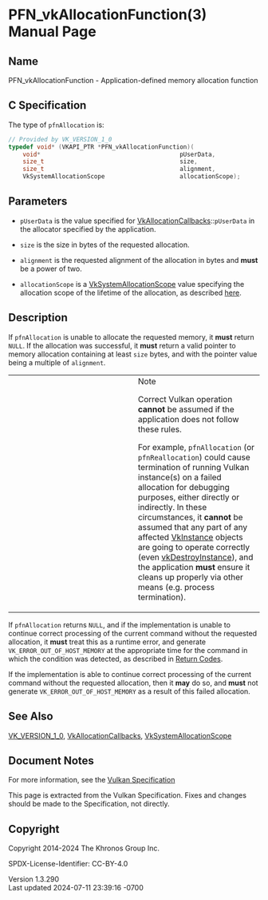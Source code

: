 # PFN_vkAllocationFunction(3) Manual Page

## Name

PFN_vkAllocationFunction - Application-defined memory allocation
function



## <a href="#_c_specification" class="anchor"></a>C Specification

The type of `pfnAllocation` is:

``` c
// Provided by VK_VERSION_1_0
typedef void* (VKAPI_PTR *PFN_vkAllocationFunction)(
    void*                                       pUserData,
    size_t                                      size,
    size_t                                      alignment,
    VkSystemAllocationScope                     allocationScope);
```

## <a href="#_parameters" class="anchor"></a>Parameters

- `pUserData` is the value specified for
  [VkAllocationCallbacks](https://registry.khronos.org/vulkan/specs/1.3-extensions/man/html/VkAllocationCallbacks.html)::`pUserData` in
  the allocator specified by the application.

- `size` is the size in bytes of the requested allocation.

- `alignment` is the requested alignment of the allocation in bytes and
  **must** be a power of two.

- `allocationScope` is a
  [VkSystemAllocationScope](https://registry.khronos.org/vulkan/specs/1.3-extensions/man/html/VkSystemAllocationScope.html) value
  specifying the allocation scope of the lifetime of the allocation, as
  described <a
  href="https://registry.khronos.org/vulkan/specs/1.3-extensions/html/vkspec.html#memory-host-allocation-scope"
  target="_blank" rel="noopener">here</a>.

## <a href="#_description" class="anchor"></a>Description

If `pfnAllocation` is unable to allocate the requested memory, it
**must** return `NULL`. If the allocation was successful, it **must**
return a valid pointer to memory allocation containing at least `size`
bytes, and with the pointer value being a multiple of `alignment`.

<table>
<colgroup>
<col style="width: 50%" />
<col style="width: 50%" />
</colgroup>
<tbody>
<tr>
<td class="icon"><em></em></td>
<td class="content">Note
<p>Correct Vulkan operation <strong>cannot</strong> be assumed if the
application does not follow these rules.</p>
<p>For example, <code>pfnAllocation</code> (or
<code>pfnReallocation</code>) could cause termination of running Vulkan
instance(s) on a failed allocation for debugging purposes, either
directly or indirectly. In these circumstances, it
<strong>cannot</strong> be assumed that any part of any affected <a
href="VkInstance.html">VkInstance</a> objects are going to operate
correctly (even <a href="vkDestroyInstance.html">vkDestroyInstance</a>),
and the application <strong>must</strong> ensure it cleans up properly
via other means (e.g. process termination).</p></td>
</tr>
</tbody>
</table>

If `pfnAllocation` returns `NULL`, and if the implementation is unable
to continue correct processing of the current command without the
requested allocation, it **must** treat this as a runtime error, and
generate `VK_ERROR_OUT_OF_HOST_MEMORY` at the appropriate time for the
command in which the condition was detected, as described in <a
href="https://registry.khronos.org/vulkan/specs/1.3-extensions/html/vkspec.html#fundamentals-errorcodes"
target="_blank" rel="noopener">Return Codes</a>.

If the implementation is able to continue correct processing of the
current command without the requested allocation, then it **may** do so,
and **must** not generate `VK_ERROR_OUT_OF_HOST_MEMORY` as a result of
this failed allocation.

## <a href="#_see_also" class="anchor"></a>See Also

[VK_VERSION_1_0](https://registry.khronos.org/vulkan/specs/1.3-extensions/man/html/VK_VERSION_1_0.html),
[VkAllocationCallbacks](https://registry.khronos.org/vulkan/specs/1.3-extensions/man/html/VkAllocationCallbacks.html),
[VkSystemAllocationScope](https://registry.khronos.org/vulkan/specs/1.3-extensions/man/html/VkSystemAllocationScope.html)

## <a href="#_document_notes" class="anchor"></a>Document Notes

For more information, see the <a
href="https://registry.khronos.org/vulkan/specs/1.3-extensions/html/vkspec.html#PFN_vkAllocationFunction"
target="_blank" rel="noopener">Vulkan Specification</a>

This page is extracted from the Vulkan Specification. Fixes and changes
should be made to the Specification, not directly.

## <a href="#_copyright" class="anchor"></a>Copyright

Copyright 2014-2024 The Khronos Group Inc.

SPDX-License-Identifier: CC-BY-4.0

Version 1.3.290  
Last updated 2024-07-11 23:39:16 -0700
